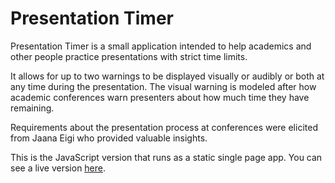 # Presentation Timer

Presentation Timer is a small application intended to help academics and other people practice presentations with strict time limits.

It allows for up to two warnings to be displayed visually or audibly or both at any time during the presentation. The visual warning is modeled after how academic conferences warn presenters about how much time they have remaining.

Requirements about the presentation process at conferences were elicited from Jaana Eigi who provided valuable insights.

This is the JavaScript version that runs as a static single page app. You can see a live version [here](https://a-watkin.github.io/).